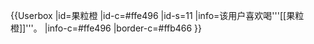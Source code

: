 {{Userbox
  |id=果粒橙
  |id-c=#ffe496
  |id-s=11
  |info=该用户喜欢喝'''[[果粒橙]]'''。
  |info-c=#ffe496
  |border-c=#ffb466
}}